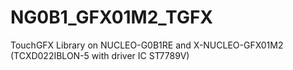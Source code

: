 # NG0B1_GFX01M2_TGFX
TouchGFX Library on NUCLEO-G0B1RE and X-NUCLEO-GFX01M2 (TCXD022IBLON-5 with driver IC ST7789V)
